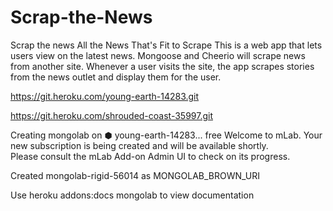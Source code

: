 # Scrap-the-News

Scrap the news
All the News That's Fit to Scrape
This is a web app that lets users view on the latest news. Mongoose and Cheerio will scrape news from another site.
Whenever a user visits the site, the app scrapes stories from the news outlet and display them for the user.

https://git.heroku.com/young-earth-14283.git

https://git.heroku.com/shrouded-coast-35997.git

Creating mongolab on ⬢ young-earth-14283... free
Welcome to mLab.  Your new subscription is being created and will be available shortly.  
Please consult the mLab Add-on Admin UI to check on its progress.

Created mongolab-rigid-56014 as MONGOLAB_BROWN_URI

Use heroku addons:docs mongolab to view documentation
